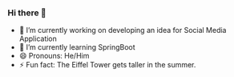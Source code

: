 ### Hi there 👋
- 🔭 I’m currently working on developing an idea for Social Media Application
- 🌱 I’m currently learning SpringBoot
- 😄 Pronouns: He/Him
-  ⚡ Fun fact: The Eiffel Tower gets taller in the summer.
<!--
**MubashirMian/MubashirMian** is a ✨ _special_ ✨ repository because its `README.md` (this file) appears on your GitHub profile.

Here are some ideas to get you started:

- 🔭 I’m currently working on ...
- 🌱 I’m currently learning ...
- 👯 I’m looking to collaborate on ...
- 🤔 I’m looking for help with ...
- 💬 Ask me about ...
- 📫 How to reach me: ...
- 😄 Pronouns: ...
- ⚡ Fun fact: ...
-->

